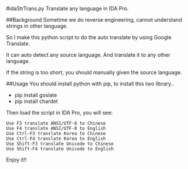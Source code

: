 #idaStrTrans.py
Translate any language in IDA Pro.

##Background
Sometime we do reverse engineering, cannot understand strings in other language.

So I make this python script to do the auto translate by using Google Translate.

It can auto detect any source language. And translate it to any other language.

If the string is too short, you should manually given the source language.


##Usage
You should install python with pip, to install this two library..

* pip install goslate
* pip install chardet

Then load the script in IDA Pro, you will see:

    Use F3 translate ANSI/UTF-8 to Chinese
    Use F4 translate ANSI/UTF-8 to English
    Use Ctrl-F3 translate Korea to Chinese
    Use Ctrl-F4 translate Korea to English
    Use Shift-F3 translate Unicode to Chinese 
    Use Shift-F4 translate Unicode to English
Enjoy it!!
